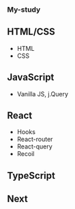 ### My-study

## HTML/CSS
- HTML
- CSS

## JavaScript
- Vanilla JS, j.Query

## React
- Hooks
- React-router
- React-query
- Recoil

## TypeScript

## Next